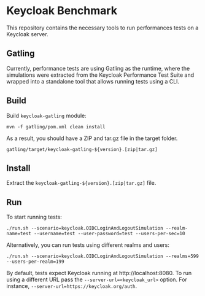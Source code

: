 # Keycloak Benchmark

This repository contains the necessary tools to run performances tests on a Keycloak server.

## Gatling

Currently, performance tests are using Gatling as the runtime, where the simulations were extracted from the 
Keycloak Performance Test Suite and wrapped into a standalone tool that allows running tests using a CLI.

## Build

Build `keycloak-gatling` module: 

    mvn -f gatling/pom.xml clean install
    
As a result, you should have a ZIP and tar.gz file in the target folder.

    gatling/target/keycloak-gatling-${version}.[zip|tar.gz]
    
## Install

Extract the `keycloak-gatling-${version}.[zip|tar.gz]` file.

## Run

To start running tests:

    ./run.sh --scenario=keycloak.OIDCLoginAndLogoutSimulation --realm-name=test --username=test --user-password=test --users-per-sec=10

Alternatively, you can run tests using different realms and users:

    ./run.sh --scenario=keycloak.OIDCLoginAndLogoutSimulation --realms=599 --users-per-realm=199
    
By default, tests expect Keycloak running at http://localhost:8080. To run using a different URL pass the
`--server-url=<keycloak_url>` option. For instance, `--server-url=https://keycloak.org/auth`. 
    
